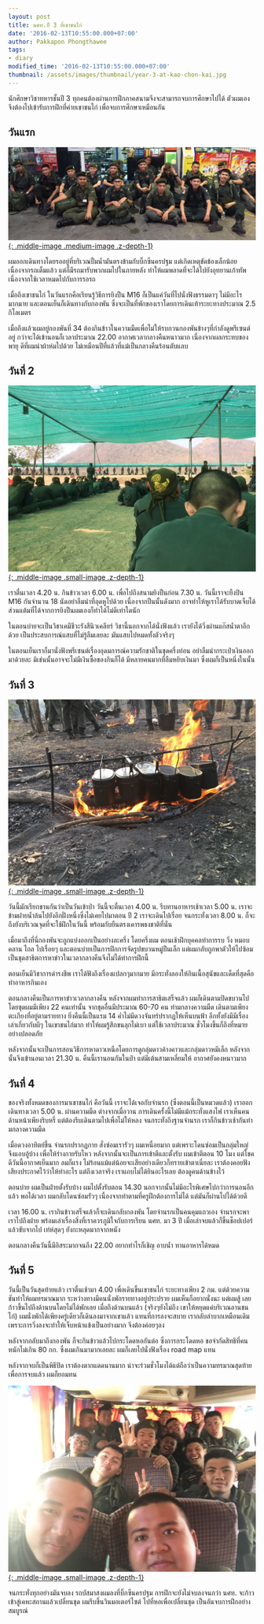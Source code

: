 ```yaml
---
layout: post
title: นศท.ปี 3 ที่เขาชนไก่
date: '2016-02-13T10:55:00.000+07:00'
author: Pakkapon Phongthawee
tags:
- diary
modified_time: '2016-02-13T10:55:00.000+07:00'
thumbnail: /assets/images/thumbnail/year-3-at-kao-chon-kai.jpg
---
```

นักศึกษาวิชาทหารชั้นปี 3 ทุกคนต้องผ่านการฝึกภาคสนามจึงจะสามารถจบการศึกษาไปได้ ตัวผมเองจึงต้องไปเข้ารับการฝึกที่ค่ายเขาชนไก่ เพื่อจบการศึกษาเหมือนกัน

## วันแรก

[![](/assets/images/post/year-3-at-kao-chon-kai/Image_fb15aee.jpg){: .middle-image .medium-image .z-depth-1}](/assets/images/post/year-3-at-kao-chon-kai/Image_fb15aee.jpg)

ผมออกเดินทางโดยรออยู่ที่บริเวณปั้มน้ำมันตรงข้ามกับบิ๊กซีนครปฐม แต่เกิดเหตุขัดข้องเล็กน้อยเนื่องจากรถเต็มแล้ว แต่ก็มีรถมารับพวกผมไปในภายหลัง ทำให้ผมพลาดที่จะได้ไปยังอุทยานเก้าทัพเนื่องจากใช้เวลาหมดไปกับการรอรถ

เมื่อถึงเขาชนไก่ ในวันแรกคือเรียนรู้วิธีการยิงปืน M16 ก็เป็นแค่วันที่ไปนั่งฟังธรรมดาๆ ไม่มีอะไรมากมาย และตอนเย็นก็เดินทางกับกองพัน ซึ่งจะเป็นที่พักของเราโดยการเดินเท้าระยะทางประมาณ 2.5 กิโลเมตร

เมื่อถึงแล้วผมอยู่กองพันที่ 34 ต้องกินข้าวในความมืดเพื่อไม่ให้รบกวนกองพันข้างๆที่กำลังดูพรีเซนต์อยู่ กว่าจะได้เข้านอนก็เวลาประมาณ 22.00 อากาศเวลากลางคืนหนาวมาก เนื่องจากผลกระทบของพายุ ดีที่ผมนำผ้าห่มไปด้วย ไม่เหมือนปีที่แล้วที่แม้เป็นกลางคืนร้อนตับแลบ

## วันที่ 2
[![](/assets/images/post/year-3-at-kao-chon-kai/m16.jpg){: .middle-image .small-image .z-depth-1}](/assets/images/post/year-3-at-kao-chon-kai/m16.jpg)

 เราตื่นเวลา 4.20 น. กินข้าวเวลา 6.00 น. เพื่อไปถึงสนามยิงปืนก่อน 7.30 น. วันนี้เราจะยืงปิน M16 กันจำนวน 18 นัดอย่าลืมนำที่อุดหูไปด้วย เนื่องจากปืนนั้นดังมาก อาจทำให้หูเราได้รับบาดเจ็บได้ ส่วนแต้มที่ได้จากการยิงปืนผมเองก็ทำได้ไม่ดีเท่าใดนัก

ในตอนบ่ายจะเป็นวิชาเคมีชีวะรังสีนิวเคลียร์ วิชานี้นอกจากได้นั่งฟังแล้ว เรายังได้วิ่งผ่านแก๊สน้ำตาอีกด้วย เป็นประสบการณ์แสบที่ไม่รู้ลืมเลยละ มันแสบไปหมดทั้งตัวจริงๆ

ในตอนเย็นเราก็มานั่งฟังพรีเซนต์เรื่องอุดมการณ์ความรักชาติในชุดครึ่งท่อน อย่าลืมนำกระเป๋าเงินออกมาด้วยละ มิเช่นนั้นอาจจะไม่มีเงินซื้อของกินก็ได้ มีหลายคนมากที่ลืมหยิบเงินมา ซึ่งผมก็เป็นหนึ่งในนั้น

## วันที่ 3

[![](/assets/images/post/year-3-at-kao-chon-kai/Image_5969629.jpg){: .middle-image .small-image .z-depth-1}](/assets/images/post/year-3-at-kao-chon-kai/Image_5969629.jpg)


วันนี้มักเรียกขานกันว่าเป็นวันเข้าป่า วันนี้จะตื่นเวลา 4.00 น. รีบทานอาหารเช้าเวลา 5.00 น. เราจะข้ามฝายน้ำล้นไปยังอีกฝั่งหนึ่งซึ่งไม่เคยไปมาตอน ปี 2 เราจะเดินไปเรื่อย จนกระทั่งเวลา 8.00 น. ก็จะถึงยังบริเวณจุดที่จะใช้ฝึกในวันนี้ พร้อมกับยืนตรงเคารพธงชาติที่นั่น

เมื่อมาถึงที่นี่กองพันจะถูกแบ่งออกเป็นอย่างละครึ่ง โดยครึ่งผม ตอนเช้าฝึกบุคคลทำการรบ วิ่ง หมอบ คลาน ไถล ไปเรื่อยๆ และตอนบ่ายเป็นการฝึกการจัดรูปขบวนหมู่ปืนเล็ก แต่ผมกลับถูกพาตัวให้ไปซ้อมเป็นชุดสาธิตการหาข่าวในเวลากลางคืนจึงไม่ได้ทำการฝึกนี้

ตอนเย็นมีวิชาการดำรงชีพ เราได้ฟังถึงเรื่องแปลกๆมากมาย มีกระทั่งลองให้กินเนื้อสุนัขและเด็ดที่สุดคือทำอาหารกินเอง

ตอนกลางคืนเป็นการหาข่าวเวลากลางคืน หลังจากผมทำการสาธิตเสร็จแล้ว ผมก็เดินตามปิดขบวนไป โดยชุดผมมีเพียง 22 คนเท่านั้น จากชุดอื่นมีประมาณ 60-70 คน ท่ามกลางความมืด เดินตามเพียงตะเกียงที่อยู่ตามรายทาง ยิ่งคืนนี้เป็นแรม 14 ค่ำไม่มีดวงจันทร์ปรากฏให้เห็นบนฟ้า อีกทั้งยังมีมีเรื่องเล่าเกี่ยวกับผีๆ ในเขาชนไก่มาก ทำให้ผมรู้สึกขนลุกไม่เบา แต่ใช้เวลาประมาณ ชั่วโมงขึ้นก็ถึงที่หมายอย่างปลอดภัย

หลังจากนั้นจะเป็นการสอนวิธีการหาดาวเหนือโดยการดูกลุ่มดาวค้างคาวและกลุ่มดาวหมีเล็ก หลังจากนั้นจึงเข้านอนเวลา 21.30 น. คืนนี้เรานอนกันในป่า แต่มีเต้นสามเหลี่ยมให้ อากาศยังคงหนาวมาก

## วันที่ 4

ของจริงทั้งหมดของการมาเขาชนไก่ คือวันนี้ เราจะได้เจอกับจ่านรก (ซึ่งตอนนี้เป็นหมวดแล้ว) เราออกเดินทางเวลา 5.00 น. ผ่านความมืด ต่างจากเมื่อวาน การเดินครั้งนี้ไม่มีแม้กระทั่งแสงไฟ เราเห็นคนด้านหน้าเพียงริบหรี่ แต่ต้องรีบเดินตามไปเพื่อไม่ให้หลง จนกระทั่งถึงฐานจ่านรก เราก็กินข้าวเช้ากันท่ามกลางความมืด

เมื่อดวงอาทิตย์ขึ้น จ่านรกปรากฏกาย สั่งซ่อมเรารัวๆ ผมเหนื่อยมาก แต่เพราะโดนซ่อมเป็นกลุ่มใหญ่ จึงแอบอู้บ้าง เพื่อให้ร่างกายรับไหว หลังจากนั้นจะเป็นการเข้าตีและตั้งรับ ผมเข้าตีตอน 10 โมง แต่โชคดีวันนี้อากาศเย็นมาก ลมก็แรง ไม่ร้อนแม้แต่น้อยจะเสียอย่างเดียวก็ทรายเข้าตาเนี่ยละ เราต้องคอยฟังเสียงประกาศไว้ว่าให้ทำอะไร แต่ถึงเวลาจริง เราแถบไม่ได้ยินอะไรเลย ต้องดูคนด้านข้างไว้

ตอนบ่าย ผมเป็นฝ่ายตั้งรับบ้าง ผมไปตั้งรับตอน 14.30 นอกจากนั้นไม่มีอะไรพิเศษไปกว่าการนอนอีกแล้ว พอได้เวลา ผมกลับโดนซ่อมรัวๆ เนื่องจากทำตามที่ครูฝึกต้องการไม่ได้ แต่มันก็ผ่านไปได้ด้วยดี

เวลา 16.00 น. เรากินข้าวเสร็จแล้วก็จะเดินกลับกองพัน โดยจ่านรกเป็นคนคุมแถวเอง จ่านรกจะพาเราไปถึงฝาย พร้อมเล่าเรื่องสิ่งที่เราควรภูมิใจกับการเรียน นศท. มา 3 ปี เมื่อเล่าจบแล้วก็ขึ้นช็อปเปอร์ แล้วขับจากไป เท่ห์สุดๆ ยังกะหลุดมากจากหนัง

ตอนกลางคืนวันนี้มีอิสระมากจนถึง 22.00 อยากทำไรก็เชิญ อาบน้ำ ทานอาหารได้หมด

## วันที่ 5
วันนี้เป็นวันสุดท้ายแล้ว เราตื่นเช้ามา 4.00 เพื่อเดินขึ้นเขาชนไก่ ระยะทางเพียง 2 กม. แต่ด้วยความชันทำให้ผมทรมาณมาก ระหว่างทางมีคนนั่งพักรายทางอยู่ประปราย ผมเห็นก็อยากนั่งนะ แต่ผมสู้ เลยก้าวขึ้นไปถึงด้านบนโดยไม่ได้พักเลย เมื่อถึงด้านบนแล้ว (จริงๆยังไม่ถึง เขาให้หยุดแค่บริเวณลานชนไก่) ผมนั่งพักได้เพียงครู่เดียวก็เดินลงมาจากเขาแล้ว แทนที่การลงจะสบาย เรากลับลำบากเหมือนเดิม เพราะการวิ่งลงจะทำให้เจ็บหน้าแข้งเป็นอย่างมาก จึงต้องค่อยๆลง

หลังจากกลับมาถึงกองพัน ก็จะกินข้าวแล้วไปกระโดดหอกันต่อ ซึ่งการกระโดดหอ ขอจำกัดสิทธิที่คนหนักไม่เกิน 80 กก. ซึ่งผมเกินมามากเลยละ ผมก็เลยไปนั่งฟังเรื่อง road map แทน

หลังจากจบก็เป็นพิธีปิด เราต้องตากแดดนานมาก น่าจะร่วมชั่วโมงได้แต่ถือว่าเป็นความทรมาณสุดท้ายเพื่อการจบแล้ว ผมก็ยอมทน

[![](/assets/images/post/year-3-at-kao-chon-kai/2559_02_09_30.jpg){: .middle-image .small-image .z-depth-1}](/assets/images/post/year-3-at-kao-chon-kai/2559_02_09_30.jpg)

จนกระทั่งทุกอย่างมันจบลง รถบัสมาสงผมลงที่บิ๊กซีนครปฐม การฝึกจะยังไม่จบลงจนกว่า นศท. จะก้าวเข้าสู่เคหะสถานแล้วเปลี่ยนชุด ผมรีบขึ้นวินมอเตอร์ไซต์ ไปที่หอเพื่อเปลี่ยนชุด เป็นอันจบการฝึกอย่างสมบูรณ์
